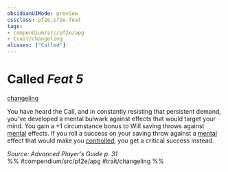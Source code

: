 ```yaml
---
obsidianUIMode: preview
cssclass: pf2e,pf2e-feat
tags:
- compendium/src/pf2e/apg
- trait/changeling
aliases: ["Called"]
---
```

# Called  *Feat 5*  
[changeling](../../Rules/traits/changeling-b1.md)  


You have heard the Call, and in constantly resisting that persistent demand, you've developed a mental bulwark against effects that would target your mind. You gain a +1 circumstance bonus to Will saving throws against [mental](../../Rules/traits/mental.md) effects. If you roll a success on your saving throw against a [mental](../../Rules/traits/mental.md) effect that would make you [controlled](../../Rules/conditions.md#Controlled), you get a critical success instead.

*Source: Advanced Player's Guide p. 31*  
%% #compendium/src/pf2e/apg #trait/changeling %%